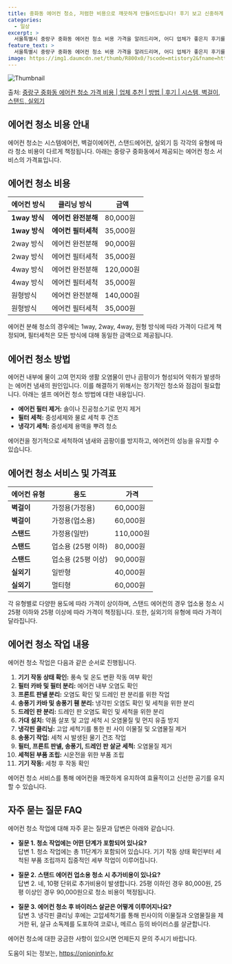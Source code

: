 ```yaml
---
title: 중화동 에어컨 청소, 저렴한 비용으로 깨끗하게 만들어드립니다! 후기 보고 신중하게 선택하세요.
categories:
  - 일상
excerpt: >
  서울특별시 중랑구 중화동 에어컨 청소 비용 가격을 알려드리며, 어디 업체가 좋은지 후기를 통해 알아보겠습니다. 현재 글에서는 시스템, 벽걸이, 스탠드, 실외기 각각에 대해 청소 비용이 나와 있으니 참고하시면 되겠습니다. 에어컨 분해 청소 방법 보기 👈 클릭셀프 에어컨 청소 방법 보기👈 클릭중랑구 중화동 에어컨 청소 비용시스템에어컨 방식클리닝방식금액1way 방식에어컨 완전분해80,000원1way 방식에어컨 필터세척35,000원2way 방식에어컨 완전분해90,000원2way 방식에어컨 필터세척35,000원4way 방식에어컨 완전분해120,000원4way 방식에어컨 필터세척35,000원원형방식에어컨 완전분해140,000원원형방식에어컨 필터세척35,000원에어컨 청소 견적 샘플 보기 👈 클릭에어컨 냄새의 원인에..
feature_text: >
  서울특별시 중랑구 중화동 에어컨 청소 비용 가격을 알려드리며, 어디 업체가 좋은지 후기를 통해 알아보겠습니다. 현재 글에서는 시스템, 벽걸이, 스탠드, 실외기 각각에 대해 청소 비용이 나와 있으니 참고하시면 되겠습니다. 에어컨 분해 청소 방법 보기 👈 클릭셀프 에어컨 청소 방법 보기👈 클릭중랑구 중화동 에어컨 청소 비용시스템에어컨 방식클리닝방식금액1way 방식에어컨 완전분해80,000원1way 방식에어컨 필터세척35,000원2way 방식에어컨 완전분해90,000원2way 방식에어컨 필터세척35,000원4way 방식에어컨 완전분해120,000원4way 방식에어컨 필터세척35,000원원형방식에어컨 완전분해140,000원원형방식에어컨 필터세척35,000원에어컨 청소 견적 샘플 보기 👈 클릭에어컨 냄새의 원인에..
image: https://img1.daumcdn.net/thumb/R800x0/?scode=mtistory2&fname=https%3A%2F%2Fblog.kakaocdn.net%2Fdn%2FbnPzCQ%2FbtsHxrVng6p%2FOFldxkUgTfC2SKBEuUF0H1%2Fimg.webp
---
```


![Thumbnail](https://img1.daumcdn.net/thumb/R800x0/?scode=mtistory2&fname=https%3A%2F%2Fblog.kakaocdn.net%2Fdn%2FbnPzCQ%2FbtsHxrVng6p%2FOFldxkUgTfC2SKBEuUF0H1%2Fimg.webp)

<p>출처: <a href="https://onioninfo.kr/entry/%EC%A4%91%EB%9E%91%EA%B5%AC-%EC%A4%91%ED%99%94%EB%8F%99-%EC%97%90%EC%96%B4%EC%BB%A8-%EC%B2%AD%EC%86%8C-%EA%B0%80%EA%B2%A9-%EB%B9%84%EC%9A%A9-%EC%97%85%EC%B2%B4-%EC%B6%94%EC%B2%9C-%EB%B0%A9%EB%B2%95-%ED%9B%84%EA%B8%B0-%EC%8B%9C%EC%8A%A4%ED%85%9C-%EB%B2%BD%EA%B1%B8%EC%9D%B4-%EC%8A%A4%ED%83%A0%EB%93%9C-%EC%8B%A4%EC%99%B8%EA%B8%B0" rel="dofollow">중랑구 중화동 에어컨 청소 가격 비용 | 업체 추천 | 방법 | 후기 | 시스템, 벽걸이, 스탠드, 실외기</a> </p>

## 에어컨 청소 비용 안내

에어컨 청소는 시스템에어컨, 벽걸이에어컨, 스탠드에어컨, 실외기 등 각각의 유형에 따라 청소 비용이 다르게 책정됩니다. 아래는 중랑구
중화동에서 제공되는 에어컨 청소 서비스의 가격표입니다.

## 에어컨 청소 비용

에어컨 방식 | 클리닝 방식 | 금액  
---|---|---  
**1way 방식** | **에어컨 완전분해** | 80,000원  
**1way 방식** | **에어컨 필터세척** | 35,000원  
2way 방식 | 에어컨 완전분해 | 90,000원  
2way 방식 | 에어컨 필터세척 | 35,000원  
4way 방식 | 에어컨 완전분해 | 120,000원  
4way 방식 | 에어컨 필터세척 | 35,000원  
원형방식 | 에어컨 완전분해 | 140,000원  
원형방식 | 에어컨 필터세척 | 35,000원  
  
에어컨 분해 청소의 경우에는 1way, 2way, 4way, 원형 방식에 따라 가격이 다르게 책정되며, 필터세척은 모든 방식에 대해 동일한
금액으로 제공됩니다.

## 에어컨 청소 방법

에어컨 내부에 물이 고여 먼지와 생활 오염물이 만나 곰팡이가 형성되어 악취가 발생하는 에어컨 냄새의 원인입니다. 이를 해결하기 위해서는
정기적인 청소와 점검이 필요합니다. 아래는 셀프 에어컨 청소 방법에 대한 내용입니다.

  * **에어컨 필터 제거:** 솔이나 진공청소기로 먼지 제거
  * **필터 세척:** 중성세제와 물로 세척 후 건조
  * **냉각기 세척:** 중성세제 용액을 뿌려 청소

에어컨을 정기적으로 세척하여 냄새와 곰팡이를 방지하고, 에어컨의 성능을 유지할 수 있습니다.

## 에어컨 청소 서비스 및 가격표

에어컨 유형 | 용도 | 가격  
---|---|---  
**벽걸이** | 가정용(가정용) | 60,000원  
**벽걸이** | 가정용(업소용) | 60,000원  
**스탠드** | 가정용(일반) | 110,000원  
**스탠드** | 업소용 (25평 이하) | 80,000원  
**스탠드** | 업소용 (25평 이상) | 90,000원  
**실외기** | 일반형 | 40,000원  
**실외기** | 멀티형 | 60,000원  
  
각 유형별로 다양한 용도에 따라 가격이 상이하며, 스탠드 에어컨의 경우 업소용 청소 시 25평 이하와 25평 이상에 따라 가격이 책정됩니다.
또한, 실외기의 유형에 따라 가격이 달라집니다.

## 에어컨 청소 작업 내용

에어컨 청소 작업은 다음과 같은 순서로 진행됩니다.

  1. **기기 작동 상태 확인:** 풍속 및 온도 변환 작동 여부 확인
  2. **필터 카바 및 필터 분리:** 에어컨 내부 오염도 확인
  3. **프론트 판넬 분리:** 오염도 확인 및 드레인 판 분리를 위한 작업
  4. **송풍기 카바 및 송풍기 휀 분리:** 냉각핀 오염도 확인 및 세척을 위한 분리
  5. **드레인 판 분리:** 드레인 판 오염도 확인 및 세척을 위한 분리
  6. **가대 설치:** 약품 살포 및 고압 세척 시 오염물질 및 먼지 유출 방지
  7. **냉각핀 클리닝:** 고압 세척기를 통한 핀 사이 이물질 및 오염물질 제거
  8. **송풍기 작업:** 세척 시 발생된 물기 건조 작업
  9. **필터, 프론트 판넬, 송풍기, 드레인 판 살균 세척:** 오염물질 제거
  10. **세척된 부품 조립:** 시운전을 위한 부품 조립
  11. **기기 작동:** 세청 후 작동 확인

에어컨 청소 서비스를 통해 에어컨을 깨끗하게 유지하여 효율적이고 신선한 공기를 유지할 수 있습니다.

## 자주 묻는 질문 FAQ

에어컨 청소 작업에 대해 자주 묻는 질문과 답변은 아래와 같습니다.

  * **질문 1. 청소 작업에는 어떤 단계가 포함되어 있나요?**  
답변 1. 청소 작업에는 총 11단계가 포함되어 있습니다. 기기 작동 상태 확인부터 세척된 부품 조립까지 집중적인 세부 작업이 이루어집니다.

  * **질문 2. 스탠드 에어컨 업소용 청소 시 추가비용이 있나요?**  
답변 2. 네, 10평 단위로 추가비용이 발생합니다. 25평 이하인 경우 80,000원, 25평 이상인 경우 90,000원으로 청소 비용이
책정됩니다.

  * **질문 3. 에어컨 청소 후 바이러스 살균은 어떻게 이루어지나요?**  
답변 3. 냉각핀 클리닝 후에는 고압세척기를 통해 핀사이의 이물질과 오염물질을 제거한 뒤, 살규 소독제를 도포하여 코로나, 메르스 등의
바이러스를 살균합니다.

에어컨 청소에 대한 궁금한 사항이 있으시면 언제든지 문의 주시기 바랍니다.

 

도움이 되는 정보는, <a href="https://onioninfo.kr" rel="dofollow">https://onioninfo.kr</a>


